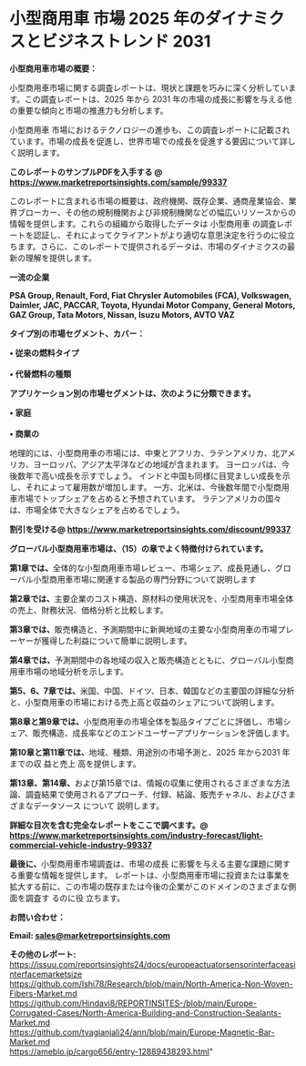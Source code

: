 # 小型商用車 市場 2025 年のダイナミクスとビジネストレンド 2031

<strong><b>小型商用車市場の概要：</b></strong>

小型商用車市場に関する調査レポートは、現状と課題を巧みに深く分析しています。この調査レポートは、2025 年から 2031 年の市場の成長に影響を与える他の重要な傾向と市場の推進力も分析します。

小型商用車 市場におけるテクノロジーの進歩も、この調査レポートに記載されています。市場の成長を促進し、世界市場での成長を促進する要因について詳しく説明します。

<strong>このレポートのサンプルPDFを入手する @ <a href=https://www.marketreportsinsights.com/sample/99337>https://www.marketreportsinsights.com/sample/99337</a></strong>

このレポートに含まれる市場の概要は、政府機関、既存企業、通商産業協会、業界ブローカー、その他の規制機関および非規制機関などの幅広いリソースからの情報を提供します。これらの組織から取得したデータは 小型商用車 の調査レポートを認証し、それによってクライアントがより適切な意思決定を行うのに役立ちます。さらに、このレポートで提供されるデータは、市場のダイナミクスの最新の理解を提供します。

<strong>一流の企業</strong>

<strong><b>PSA Group, Renault, Ford, Fiat Chrysler Automobiles (FCA), Volkswagen, Daimler, JAC, PACCAR, Toyota, Hyundai Motor Company, General Motors, GAZ Group, Tata Motors, Nissan, Isuzu Motors, AVTO VAZ</b></strong>

<strong><b>タイプ別の市場セグメント、カバー：</b></strong>

<strong>• 従来の燃料タイプ<br><br>• 代替燃料の種類</strong>

<strong><b>アプリケーション別の市場セグメントは、次のように分類できます。</b></strong>

<strong>• 家庭<br><br>• 商業の</strong>

 地理的には、小型商用車の市場には、中東とアフリカ、ラテンアメリカ、北アメリカ、ヨーロッパ、アジア太平洋などの地域が含まれます。 ヨーロッパは、今後数年で高い成長を示すでしょう。 インドと中国も同様に目覚ましい成長を示し、それによって雇用数が増加します。 一方、北米は、今後数年間で小型商用車市場でトップシェアを占めると予想されています。 ラテンアメリカの国々は、市場全体で大きなシェアを占めるでしょう。

<strong>割引を受ける@ <a href=https://www.marketreportsinsights.com/discount/99337>https://www.marketreportsinsights.com/discount/99337</a></strong>

<strong><b>グローバル小型商用車市場は、（15）の章でよく特徴付けられています。</b></strong>

<strong><b>第</b></strong><strong><b>1章では、</b></strong>全体的な小型商用車市場レビュー、市場シェア、成長見通し、グローバル小型商用車市場に関連する製品の専門分野について説明します

<strong><b>第2章では、</b></strong>主要企業のコスト構造、原材料の使用状況を、小型商用車市場全体の売上、財務状況、価格分析と比較します。

<strong><b>第3章では、</b></strong>販売構造と、予測期間中に新興地域の主要な小型商用車の市場プレーヤーが獲得した利益について簡単に説明します。

<strong><b>第4章では、</b></strong>予測期間中の各地域の収入と販売構造とともに、グローバル小型商用車市場の地域分析を示します。

<strong><b>第5、6、7章では、</b></strong>米国、中国、ドイツ、日本、韓国などの主要国の詳細な分析と、小型商用車の市場における売上高と収益のシェアについて説明します。

<strong><b>第8章と第9章では、</b></strong>小型商用車の市場全体を製品タイプごとに評価し、市場シェア、販売構造、成長率などのエンドユーザーアプリケーションを評価します。

<strong><b>第10章と第11章では、</b></strong>地域、種類、用途別の市場予測と、2025 年から2031 年までの収 益と売上 高を提供します。

<strong><b>第13章、第14章、</b></strong>および第15章では、情報の収集に使用されるさまざまな方法論、調査結果で使用されるアプローチ、付録、結論、販売チャネル、およびさまざまなデータソース について 説明します。

<strong>詳細な目次を含む完全なレポートをここで調べます。@ <a href=https://www.marketreportsinsights.com/industry-forecast/light-commercial-vehicle-industry-99337>https://www.marketreportsinsights.com/industry-forecast/light-commercial-vehicle-industry-99337</a></strong>

<strong><b>最後に、</b></strong>小型商用車市場調査は、市場の成長 に影響を</a>与える主要な課題に関する重要な情報を提供します。 レポートは、小型商用車市場に投資または事業を拡大する前に、この市場の既存または今後の企業がこのドメインのさまざまな側面を調査す るのに役 立ちます。

<strong><b>お問い合わせ：</b></strong>

<strong>Email: </strong><a href=mailto:sales@marketreportsinsights.com><strong>sales@marketreportsinsights.com</strong></a>

<strong>その他のレポート:</strong>
<br>
<a href=https://issuu.com/reportsinsights24/docs/europeactuatorsensorinterfaceasinterfacemarketsize>https://issuu.com/reportsinsights24/docs/europeactuatorsensorinterfaceasinterfacemarketsize</a>
<br>
<a href=https://github.com/Ishi78/Research/blob/main/North-America-Non-Woven-Fibers-Market.md>https://github.com/Ishi78/Research/blob/main/North-America-Non-Woven-Fibers-Market.md</a>
<br>
<a href=https://github.com/Hindavi8/REPORTINSITES-/blob/main/Europe-Corrugated-Cases/North-America-Building-and-Construction-Sealants-Market.md>https://github.com/Hindavi8/REPORTINSITES-/blob/main/Europe-Corrugated-Cases/North-America-Building-and-Construction-Sealants-Market.md</a>
<br>
<a href=https://github.com/tyagianjali24/ann/blob/main/Europe-Magnetic-Bar-Market.md>https://github.com/tyagianjali24/ann/blob/main/Europe-Magnetic-Bar-Market.md</a>
<br>
<a href=https://ameblo.jp/cargo656/entry-12889438293.html>https://ameblo.jp/cargo656/entry-12889438293.html</a>"
